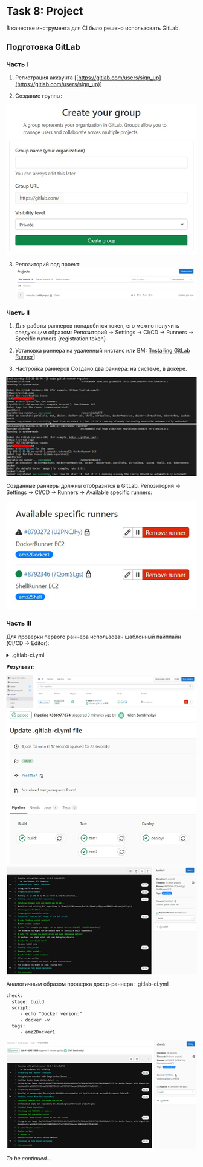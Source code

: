 # Task 8: Project

В качестве инструмента для CI было решено использовать GitLab.

## Подготовка GitLab 

### Часть l

1. Регистрация аккаунта [[https://gitlab.com/users/sign_up](https://gitlab.com/users/sign_up)]

2. Создание группы:


![img1](https://github.com/OlehBandrivskyi/DevOps_Internship/blob/4d0025f5090a9ae82ae4ba7870af9d79d0635746/task8/img/img1.jpg)

3. Репозиторий под проект:
![img2](https://github.com/OlehBandrivskyi/DevOps_Internship/blob/4d0025f5090a9ae82ae4ba7870af9d79d0635746/task8/img/img2.jpg)

### Часть ll

1. Для работы раннеров понадобится токен, его можно получить следующим образом: 
Репозиторий -> Settings -> CI/CD -> Runners -> Specific runners {registration token}

2. Установка раннера на удаленный инстанс или ВМ: [[Installing GitLab Runner](https://docs.gitlab.com/runner/install/linux-repository.html#installing-gitlab-runner)] 

3. Настройка раннеров
Создано два раннера: на системе, в докере.

![img3](https://github.com/OlehBandrivskyi/DevOps_Internship/blob/4d0025f5090a9ae82ae4ba7870af9d79d0635746/task8/img/img3.jpg)
![img4](https://github.com/OlehBandrivskyi/DevOps_Internship/blob/4d0025f5090a9ae82ae4ba7870af9d79d0635746/task8/img/img4.jpg)

Cозданные раннеры должны отобразится в GitLab. Репозиторий -> Settings -> CI/CD -> Runners -> Available specific runners:

![img5](https://github.com/OlehBandrivskyi/DevOps_Internship/blob/4d0025f5090a9ae82ae4ba7870af9d79d0635746/task8/img/img5.jpg)

### Часть lll

Для проверки первого раннера использован шаблонный пайплайн (CI/CD -> Editor): 
<details><summary>.gitlab-ci.yml</summary>

```
before_script:
  - echo "Before script section"
  - echo "For example you might run an update here or install a build dependency"
  stage: build
  script:
    - echo "Do your build here"
  tags:
    - amz2Shell

test1:
  stage: test
  script:
    - echo "Do a test here"
    - echo "For example run a test suite"
  tags:
    - amz2Shell

test2:
  stage: test
  script:
    - echo "Do another parallel test here"
    - echo "For example run a lint test"
  tags:
    - amz2Shell

deploy1:
  stage: deploy
  script:
    - echo "Do your deploy here"
  tags:
    - amz2Shell
```
</details>

**Результат:**

![img6](https://github.com/OlehBandrivskyi/DevOps_Internship/blob/4d0025f5090a9ae82ae4ba7870af9d79d0635746/task8/img/img6.jpg)
![img7](https://github.com/OlehBandrivskyi/DevOps_Internship/blob/4d0025f5090a9ae82ae4ba7870af9d79d0635746/task8/img/img7.jpg)
![img8](https://github.com/OlehBandrivskyi/DevOps_Internship/blob/4d0025f5090a9ae82ae4ba7870af9d79d0635746/task8/img/img8.jpg)


Аналогичным образом проверка докер-раннера: 
 .gitlab-ci.yml
```
check:
  stage: build
  script:
     - echo "Docker verion:"
     - docker -v 
  tags:
     - amz2Docker1
```

![img9](https://github.com/OlehBandrivskyi/DevOps_Internship/blob/4d0025f5090a9ae82ae4ba7870af9d79d0635746/task8/img/img9.jpg)


*To be continued...*
